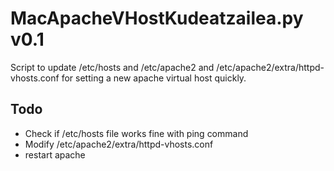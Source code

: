 #	MacApacheVHostKudeatzailea.py v0.1
Script to update /etc/hosts and /etc/apache2 and /etc/apache2/extra/httpd-vhosts.conf for setting a new apache virtual host quickly.


## Todo ##
* Check if /etc/hosts file works fine with ping command
* Modify /etc/apache2/extra/httpd-vhosts.conf
* restart apache
